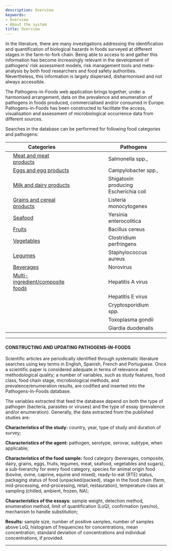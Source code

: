 ```yaml
---
description: Overview
keywords:
- Overview
- About the system
title: Overview
--- 
```


In the literature, there are many investigations addressing the identification and quantification of biological hazards in foods surveyed at different stages in the farm-to-fork chain. Being able to access to and gather this information has become increasingly relevant in the development of pathogens’ risk assessment models, risk management tools and meta-analysis by both food researchers and food safety authorities. Nevertheless, this information is largely dispersed, disharmonised and not always accessible.

The Pathogens-in-Foods web application brings together, under a harmonised arrangement, data on the prevalence and enumeration of pathogens in foods produced, commercialised and/or consumed in Europe. Pathogens-in-Foods has been constructed to facilitate the access, visualisation and assessment of microbiological occurrence data from different sources.

Searches in the database can be performed for following food categories and pathogens:

|   	| Categories                       	|                      	| Pathogens                               	|   	|
|---	|----------------------------------	|---------------------	|---------------------------------------	|---	|
|   	| [Meat and meat products](https://fsqa.esa.ipb.pt/img/overview/trees/food/meat.svg)           	|                     	| Salmonella spp.,                   	    |   	|
|   	| [Eggs and egg products](https://fsqa.esa.ipb.pt/img/overview/trees/food/eggs.svg)            	|                     	| Campylobacter spp.,                   	|   	|
|   	| [Milk and dairy products](https://fsqa.esa.ipb.pt/img/overview/trees/food/dairy.svg)          	|                     	| Shigatoxin producing Escherichia coli 	|   	|
|   	| [Grains and cereal products](https://fsqa.esa.ipb.pt/img/overview/trees/food/grains.svg)       	|                     	| Listeria monocytogenes                	|   	|
|   	| [Seafood](https://fsqa.esa.ipb.pt/img/overview/trees/food/seafood.svg)                          	|                     	| Yersinia enterocolitica               	|   	|
|   	| [Fruits](https://fsqa.esa.ipb.pt/img/overview/trees/food/fruits.svg)                           	|                     	| Bacillus cereus                       	|   	|
|   	| [Vegetables](https://fsqa.esa.ipb.pt/img/overview/trees/food/vegetables.svg)                       	|                     	| Clostridium perfringens               	|   	|
|   	| [Legumes](https://fsqa.esa.ipb.pt/img/overview/trees/food/legumes.svg)                          	|                     	| Staphylococcus aureus                 	|   	|
|   	| [Beverages](https://fsqa.esa.ipb.pt/img/overview/trees/food/beverages.svg)                        	|                     	| Norovirus                             	|   	|
|   	| [Multi-ingredient/composite foods](https://fsqa.esa.ipb.pt/img/overview/trees/food/composite.svg) 	|                     	| Hepatitis A virus                     	|   	|
|   	|                                  	|                     	| Hepatitis E virus                     	|   	|
|   	|                                  	|                     	| Cryptosporidium spp.                  	|   	|
|   	|                                  	|                     	| Toxoplasma gondii                     	|   	|
|   	|                                  	|                     	| Giardia duodenalis                    	|   	|

---

#### CONSTRUCTING AND UPDATING PATHOGENS-IN-FOODS

Scientific articles are periodically identified through systematic literature searches using key terms in English, Spanish, French and Portuguese. Once a scientific paper is considered adequate in terms of relevance and methodological quality; a number of variables, such as study features, food class, food chain stage, microbiological methods, and prevalence/enumeration results, are codified and inserted into the Pathogens-In-Foods database. 

The variables extracted that feed the database depend on both the type of pathogen (bacteria, parasites or viruses) and the type of essay (prevalence and/or enumeration). Generally, the data extracted from the published studies are: 

**Characteristics of the study:** country, year, type of study and duration of survey;

**Characteristics of the agent:** pathogen, serotype, serovar, subtype, when applicable;

**Characteristics of the food sample:** food category (beverages, composite, dairy, grains, eggs, fruits, legumes, meat, seafood, vegetables and sugars), a sub-hierarchy for every food category, species for animal origin food (bovine, ovine, caprine, equine and mixed), ready-to-eat (RTE) status, packaging status of food (unpacked/packed), stage in the food chain (farm, mid-processing, end-processing, retail, restauration), temperature class at sampling (chilled, ambient, frozen, NA);

**Characteristics of the essays:** sample weight, detection method, enumeration method, limit of quantification (LoQ), confirmation (yes/no), mechanism to handle substitution;

**Results:** sample size, number of positive samples, number of samples above LoQ, histogram of frequencies for concentrations, mean concentration, standard deviation of concentrations and individual concentrations, if provided.


---